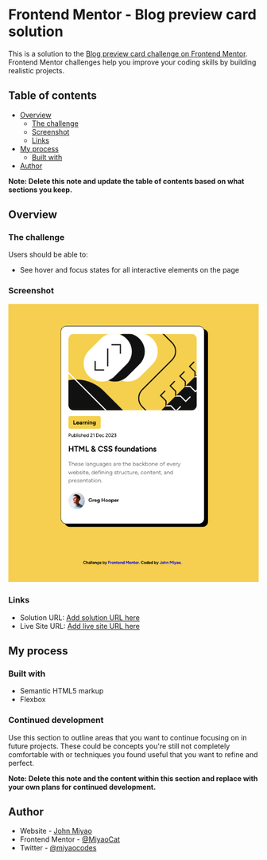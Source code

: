 # Frontend Mentor - Blog preview card solution

This is a solution to the [Blog preview card challenge on Frontend Mentor](https://www.frontendmentor.io/challenges/blog-preview-card-ckPaj01IcS). Frontend Mentor challenges help you improve your coding skills by building realistic projects. 

## Table of contents

- [Overview](#overview)
  - [The challenge](#the-challenge)
  - [Screenshot](#screenshot)
  - [Links](#links)
- [My process](#my-process)
  - [Built with](#built-with)
- [Author](#author)

**Note: Delete this note and update the table of contents based on what sections you keep.**

## Overview

### The challenge

Users should be able to:

- See hover and focus states for all interactive elements on the page

### Screenshot

![](./assets/images/screenshot.png)

### Links

- Solution URL: [Add solution URL here](https://github.com/MiyaoCat/frontend-mentor-challenges/tree/main/blog-preview-card)
- Live Site URL: [Add live site URL here](https://frontend-mentor-challenges-coral.vercel.app/blog-preview-card/index.html)

## My process

### Built with

- Semantic HTML5 markup
- Flexbox

### Continued development

Use this section to outline areas that you want to continue focusing on in future projects. These could be concepts you're still not completely comfortable with or techniques you found useful that you want to refine and perfect.

**Note: Delete this note and the content within this section and replace with your own plans for continued development.**

## Author

- Website - [John Miyao](https://www.johnmiyao.com)
- Frontend Mentor - [@MiyaoCat](https://www.frontendmentor.io/profile/MiyaoCat)
- Twitter - [@miyaocodes](https://www.twitter.com/miyaocodes)

